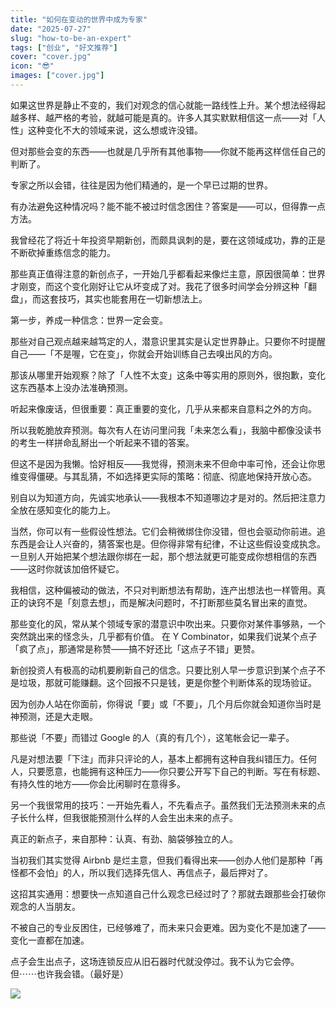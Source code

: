 ```yaml
---
title: "如何在变动的世界中成为专家"
date: "2025-07-27"
slug: "how-to-be-an-expert"
tags: ["创业", "好文推荐"]
cover: "cover.jpg"
icon: "😎"
images: ["cover.jpg"]
---
```

如果这世界是静止不变的，我们对观念的信心就能一路线性上升。某个想法经得起越多样、越严格的考验，就越可能是真的。许多人其实默默相信这一点——对「人性」这种变化不大的领域来说，这么想或许没错。



但对那些会变的东西——也就是几乎所有其他事物——你就不能再这样信任自己的判断了。



专家之所以会错，往往是因为他们精通的，是一个早已过期的世界。



有办法避免这种情况吗？能不能不被过时信念困住？答案是——可以，但得靠一点方法。



我曾经花了将近十年投资早期新创，而颇具讽刺的是，要在这领域成功，靠的正是不断砍掉重练信念的能力。



那些真正值得注意的新创点子，一开始几乎都看起来像烂主意，原因很简单：世界才刚变，而这个变化刚好让它从坏变成了对。我花了很多时间学会分辨这种「翻盘」，而这套技巧，其实也能套用在一切新想法上。



第一步，养成一种信念：世界一定会变。



那些对自己观点越来越笃定的人，潜意识里其实是认定世界静止。只要你不时提醒自己——「不是喔，它在变」，你就会开始训练自己去嗅出风的方向。



那该从哪里开始观察？除了「人性不太变」这条中等实用的原则外，很抱歉，变化这东西基本上没办法准确预测。



听起来像废话，但很重要：真正重要的变化，几乎从来都来自意料之外的方向。



所以我乾脆放弃预测。每次有人在访问里问我「未来怎么看」，我脑中都像没读书的考生一样拼命乱掰出一个听起来不错的答案。



但这不是因为我懒。恰好相反——我觉得，预测未来不但命中率可怜，还会让你思维变得僵硬。与其乱猜，不如选择更实际的策略：彻底、彻底地保持开放心态。



别自以为知道方向，先诚实地承认——我根本不知道哪边才是对的。然后把注意力全放在感知变化的能力上。



当然，你可以有一些假设性想法。它们会稍微绑住你没错，但也会驱动你前进。追东西是会让人兴奋的，猜答案也是。但你得非常有纪律，不让这些假设变成执念。
一旦别人开始把某个想法跟你绑在一起，那个想法就更可能变成你想相信的东西——这时你就该加倍怀疑它。



我相信，这种偏被动的做法，不只对判断想法有帮助，连产出想法也一样管用。真正的诀窍不是「刻意去想」，而是解决问题时，不打断那些莫名冒出来的直觉。



那些变化的风，常从某个领域专家的潜意识中吹出来。只要你对某件事够熟，一个突然跳出来的怪念头，几乎都有价值。
在 Y Combinator，如果我们说某个点子「疯了点」，那通常是称赞——搞不好还比「这点子不错」更赞。



新创投资人有极高的动机要刷新自己的信念。只要比别人早一步意识到某个点子不是垃圾，那就可能赚翻。这个回报不只是钱，更是你整个判断体系的现场验证。



因为创办人站在你面前，你得说「要」或「不要」，几个月后你就会知道你当时是神预测，还是大走眼。



那些说「不要」而错过 Google 的人（真的有几个），这笔帐会记一辈子。



凡是对想法要「下注」而非只评论的人，基本上都拥有这种自我纠错压力。任何人，只要愿意，也能拥有这种压力——你只要公开写下自己的判断。写在有标题、有持久性的地方——你会比闲聊时在意得多。



另一个我很常用的技巧：一开始先看人，不先看点子。虽然我们无法预测未来的点子长什么样，但我很能预测什么样的人会生出未来的点子。



真正的新点子，来自那种：认真、有劲、脑袋够独立的人。



当初我们其实觉得 Airbnb 是烂主意，但我们看得出来——创办人他们是那种「再怪都不会怕」的人，所以我们选择先信人、再信点子，最后押对了。



这招其实通用：想要快一点知道自己什么观念已经过时了？那就去跟那些会打破你观念的人当朋友。



不被自己的专业反困住，已经够难了，而未来只会更难。因为变化不是加速了——变化一直都在加速。



点子会生出点子，这场连锁反应从旧石器时代就没停过。我不认为它会停。
但⋯⋯也许我会错。（最好是）




![](https://prod-files-secure.s3.us-west-2.amazonaws.com/112d0858-5090-4d34-a606-b75eb8d65fd2/46476355-9cf3-4e99-9b7a-3531bc426380/1000202064.png?X-Amz-Algorithm=AWS4-HMAC-SHA256&X-Amz-Content-Sha256=UNSIGNED-PAYLOAD&X-Amz-Credential=ASIAZI2LB466T2FPBLIZ%2F20250927%2Fus-west-2%2Fs3%2Faws4_request&X-Amz-Date=20250927T174303Z&X-Amz-Expires=3600&X-Amz-Security-Token=IQoJb3JpZ2luX2VjECEaCXVzLXdlc3QtMiJGMEQCIAnxrrak%2BoI6ORevXDd%2BX2o4m3R4nER2Qi1DXzaPbKwUAiAidm%2ByPRP%2B6zZINhJGAKXKDX51ymD1AsChK1V2ywrXNiqIBAiq%2F%2F%2F%2F%2F%2F%2F%2F%2F%2F8BEAAaDDYzNzQyMzE4MzgwNSIMoFPxumdrCAzNvzKWKtwDgfOQvTV%2B4FrfJ2noawj4IzHyr%2BWZ6xdrkm4C4YdQgC%2Ff51%2FL0Yms%2FlYwaI6v6H4HTZmFEnBs5ySQludd5erq5LOW3S9PqPpQoaBOATMrdSjX4778Uwg%2BUbAzVxio3TFDuzBTMGXHYVGYbpKA4NJraFVpJDlYkeV0iL7mI7KrAPr9OKvbNhH2sjCjyajgi5jLzUJug71g87CNVn%2FhnzmhYu1p4ZmZBCxNj2pJ6CJMLA43zqECUQD5Ude3x7nbre2Pv5kebD123gVElvrgmzkIbFCYsvAjjT8pVsXVmvlF0yGAodXFZJWVnt2y4gKHB%2BySVq87lMnCSYtqurLRptNcqF2m4jd3PXeF0lMdZElcx6dKjtDnrK7lUAKWeRQsgwuuap9bDZdcgveWXVgJ1lAY3SGrOHZdm52wiGxwdlOcQzAOaViIAWnkKcnXCnj%2B7Lt33fjnVVXr91swjM3E97xpmq4rtIjelpesqsH6LhovHELlbuRdTEAF8Q1xn0y4ghI78t%2B5QEcDEqDjYWVhWfZv65wNoYmt8%2F1%2F9DtBSEFFSvey3CVgxyfzB95KQCjXG%2BNxoAn%2BcFyMqyT2I04S%2Bx7v3wkOjm1xXkPw94N%2FtTrPjYemAQuio0%2Feh9MNhEkwqqfgxgY6pgFCPuFMB8JCxadtQ81VdG2tA6slDXwKNwFN6YBGFthnIuv6cM0FBYguLPcG%2BVo6FQ5BPfX9wLnz8nVi4iw0H0c0d600Yhi5hJlRiBNkv6J%2B0dyHKa0tQqPTK3wToe%2BxTW2p9DnUyazco4yLVB3%2BMiln4IsD7P2vzcfTRgIRf%2BaHgihWNV2otiHmJjlE94UjivDWMcIsdP2GGAYWi3alAoHGxD0zvLGh&X-Amz-Signature=9191d62d49b5f8cf688a19d53baf796cf44b8df771c198e43c0c48001e9d7e39&X-Amz-SignedHeaders=host&x-amz-checksum-mode=ENABLED&x-id=GetObject)

